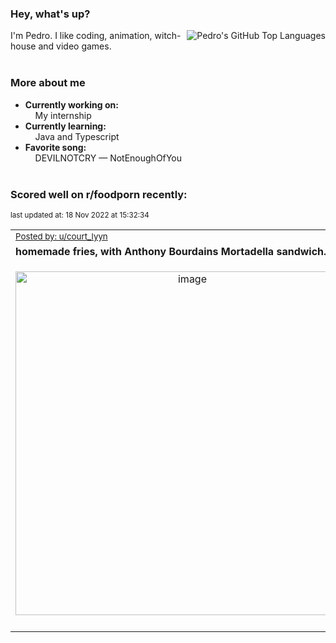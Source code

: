 ### Hey, what's up?
<img align="right" alt="Pedro's GitHub Top Languages" src="https://github-readme-stats.vercel.app/api/top-langs/?username=PedrosUsername&exclude_repo=HW2&layout=compact" />

I'm Pedro. I like coding, animation, witch-house and video games.<br><br>

### More about me
- **Currently working on:**  
&nbsp;&nbsp;&nbsp;&nbsp;My internship
- **Currently learning:**  
&nbsp;&nbsp;&nbsp;&nbsp;Java and Typescript
- **Favorite song:**  
&nbsp;&nbsp;&nbsp;&nbsp;DEVILNOTCRY — NotEnoughOfYou<br><br>

### Scored well on r/foodporn recently:

<p align="left"><sub>last updated at: 18 Nov 2022 at 15:32:34</sub></p>

|   |
| --- |
| <sub>[Posted by: u/court_lyyn][source]</sub> |
| **homemade fries, with Anthony Bourdains Mortadella sandwich.** | 
|<p align="center"> <img alt="image" src="https://i.redd.it/nqozofzsyc0a1.jpg" width="550" /> </p>|
|   |

  



  
  
  
[linkedin]: https://linkedin.com/in/pedro-h-r-gomes-8a487b14a/
[gmail]: mailto:pilique11@gmail.com
[source]: https://reddit.com/r/FoodPorn/comments/ywtore/homemade_fries_with_anthony_bourdains_mortadella/
[redditAPI]: https://www.reddit.com/dev/api/